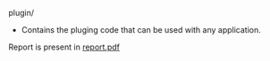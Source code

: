 plugin/
- Contains the pluging code that can be used with any application.

Report is present in [report.pdf](report.pdf)
